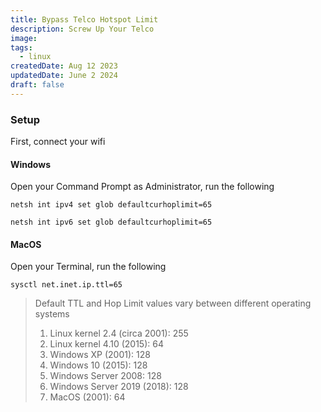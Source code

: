 ```yaml
---
title: Bypass Telco Hotspot Limit
description: Screw Up Your Telco
image:
tags:
  - linux
createdDate: Aug 12 2023
updatedDate: June 2 2024
draft: false
---
```


### Setup

First, connect your wifi

#### Windows

Open your Command Prompt as Administrator, run the following

```shell
netsh int ipv4 set glob defaultcurhoplimit=65
```

```shell
netsh int ipv6 set glob defaultcurhoplimit=65
```

#### MacOS

Open your Terminal, run the following

```shell
sysctl net.inet.ip.ttl=65
```

> Default TTL and Hop Limit values vary between different operating systems
>
> 1. Linux kernel 2.4 (circa 2001): 255
> 2. Linux kernel 4.10 (2015): 64
> 3. Windows XP (2001): 128
> 4. Windows 10 (2015): 128
> 5. Windows Server 2008: 128
> 6. Windows Server 2019 (2018): 128
> 7. MacOS (2001): 64
